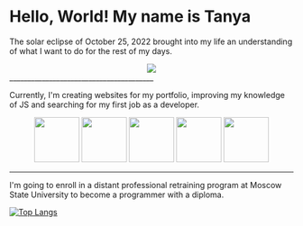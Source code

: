 # Hello, World! My name is Tanya

The solar eclipse of October 25, 2022 brought into my life an understanding of what I want to do for the rest of my days.
<div align="center">
<img src="https://media.tenor.com/WetoplA2D2cAAAAC/orochi-onmyoji.gif" >
</div>
________________________________________

Currently, I'm creating websites for my portfolio, improving my knowledge of JS and searching for my first job as a developer.
<div align="center">
<img src="https://user-images.githubusercontent.com/74038190/238200426-29fd6286-4e7b-4d6c-818f-c4765d5e39a9.gif" width="80">
<img src="https://user-images.githubusercontent.com/74038190/238200428-67f477ed-6624-42da-99f0-1a7b1a16eecb.gif" width="80">
<img src="https://user-images.githubusercontent.com/74038190/212257454-16e3712e-945a-4ca2-b238-408ad0bf87e6.gif" width="80">
<img src="https://user-images.githubusercontent.com/74038190/212280805-9bcb336b-8c55-46a8-abf8-ff286ab55472.gif" width="80">
<img src="https://user-images.githubusercontent.com/74038190/212281775-b468df30-4edc-4bf8-a4ee-f52e1aaddc86.gif" width="80">
</div>

________________________________________

I'm going to enroll in a distant professional retraining program at Moscow State University to become a programmer with a diploma.

[![Top Langs](https://github-readme-stats.vercel.app/api/top-langs/?username=tuna0007&layout=compact)](https://github.com/tuna0007)

